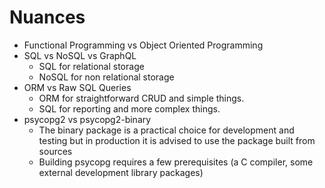 # Nuances

- Functional Programming vs Object Oriented Programming
- SQL vs NoSQL vs GraphQL
  - SQL for relational storage
  - NoSQL for non relational storage
- ORM vs Raw SQL Queries
  - ORM for straightforward CRUD and simple things.
  - SQL for reporting and more complex things.
- psycopg2 vs psycopg2-binary
  - The binary package is a practical choice for development and testing but in production it is advised to use the package built from sources
  - Building psycopg requires a few prerequisites (a C compiler, some external development library packages)
